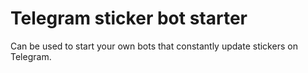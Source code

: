 # Telegram sticker bot starter

Can be used to start your own bots that constantly update stickers on Telegram. 


